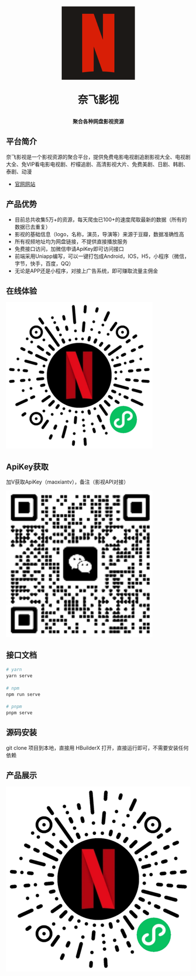 <p align="center">
	<img alt="logo"  width="200px" height="200px" src="https://raw.githubusercontent.com/langmanyinghua/netflixtv/5ba2469eb7b918aca35795011415e3d905dae0cb/static/logo.png">
</p>
<h1 align="center" style="margin: 30px 0 30px; font-weight: bold;">奈飞影视</h1>
<h4 align="center">聚合各种网盘影视资源</h4>

## 平台简介
奈飞影视是一个影视资源的聚合平台，提供免费电影电视剧追剧影视大全、电视剧大全、免VIP看电影电视剧、柠檬追剧、高清影视大片、免费美剧、日剧、韩剧、泰剧、动漫

- [官网网站](https://www.liuyifeicn.com) 

## 产品优势
- 目前总共收集5万+的资源，每天爬虫已100+的速度爬取最新的数据（所有的数据已去重复）
- 影视的基础信息（logo，名称，演员，导演等）来源于豆瓣，数据准确性高
- 所有视频地址均为网盘链接，不提供直接播放服务
- 免费接口访问，加微信申请ApiKey即可访问接口
- 前端采用Uniapp编写，可以一键打包成Android，IOS，H5，小程序（微信，字节，快手，百度，QQ）
- 无论是APP还是小程序，对接上广告系统，即可赚取流量主佣金

## 在线体验
<img alt="logo" width="400px" height="400px" src="https://raw.githubusercontent.com/langmanyinghua/netflixtv/master/static/images/xcx_qr_code.jpeg">

## ApiKey获取
<p>
加V获取ApiKey（maoxiantv），备注（影视API对接）
</p>
<img alt="logo" width="400px" height="400px" src="https://raw.githubusercontent.com/langmanyinghua/netflixtv/master/static/images/wechat_qrcode.jpeg">

## 接口文档

```bash
# yarn 
yarn serve

# npm 
npm run serve

# pnpm 
pnpm serve
```

## 源码安装
git clone 项目到本地，直接用 HBuilderX 打开，直接运行即可，不需要安装任何依赖

## 产品展示
<img src="https://raw.githubusercontent.com/langmanyinghua/netflixtv/master/static/images/xcx_qr_code.jpeg">
